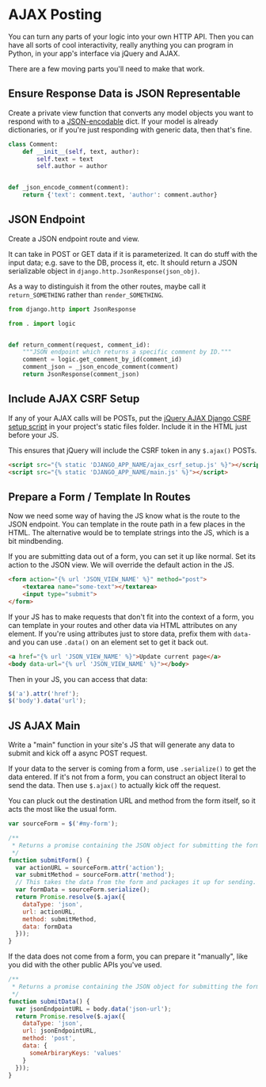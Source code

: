 # AJAX Posting

You can turn any parts of your logic into your own HTTP API.
Then you can have all sorts of cool interactivity, really anything you can program in Python, in your app's interface via jQuery and AJAX.

There are a few moving parts you'll need to make that work.

## Ensure Response Data is JSON Representable

Create a private view function that converts any model objects you want to respond with to a [JSON-encodable](/notes/json.md) dict.
If your model is already dictionaries, or if you're just responding with generic data, then that's fine.

```py
class Comment:
    def __init__(self, text, author):
        self.text = text
        self.author = author


def _json_encode_comment(comment):
    return {'text': comment.text, 'author': comment.author}
```

## JSON Endpoint

Create a JSON endpoint route and view.

It can take in POST or GET data if it is parameterized.
It can do stuff with the input data; e.g. save to the DB, process it, etc.
It should return a JSON serializable object in `django.http.JsonResponse(json_obj)`.

As a way to distinguish it from the other routes, maybe call it `return_SOMETHING` rather than `render_SOMETHING`.

```py
from django.http import JsonResponse

from . import logic


def return_comment(request, comment_id):
    """JSON endpoint which returns a specific comment by ID."""
    comment = logic.get_comment_by_id(comment_id)
    comment_json = _json_encode_comment(comment)
    return JsonResponse(comment_json)
```

## Include AJAX CSRF Setup

If any of your AJAX calls will be POSTs, put the [jQuery AJAX Django CSRF setup script](/demos/ajax_csrf_setup.js) in your project's static files folder.
Include it in the HTML just before your JS.

This ensures that jQuery will include the CSRF token in any `$.ajax()` POSTs.

```html
<script src="{% static 'DJANGO_APP_NAME/ajax_csrf_setup.js' %}"></script>
<script src="{% static 'DJANGO_APP_NAME/main.js' %}"></script>
```

## Prepare a Form / Template In Routes

Now we need some way of having the JS know what is the route to the JSON endpoint.
You can template in the route path in a few places in the HTML.
The alternative would be to template strings into the JS, which is a bit mindbending.

If you are submitting data out of a form, you can set it up like normal.
Set its action to the JSON view.
We will override the default action in the JS.

```html
<form action="{% url 'JSON_VIEW_NAME' %}" method="post">
    <textarea name="some-text"></textarea>
    <input type="submit">
</form>
```

If your JS has to make requests that don't fit into the context of a form, you can template in your routes and other data via HTML attributes on any element.
If you're using attributes just to store data, prefix them with `data-` and you can use `.data()` on an element set to get it back out.

```html
<a href="{% url 'JSON_VIEW_NAME' %}">Update current page</a>
<body data-url="{% url 'JSON_VIEW_NAME' %}"></body>
```

Then in your JS, you can access that data:

```js
$('a').attr('href');
$('body').data('url');
```

## JS AJAX Main

Write a "main" function in your site's JS that will generate any data to submit and kick off a async POST request.

If your data to the server is coming from a form, use `.serialize()` to get the data entered.
If it's not from a form, you can construct an object literal to send the data.
Then use `$.ajax()` to actually kick off the request.

You can pluck out the destination URL and method from the form itself, so it acts the most like the usual form.

```js
var sourceForm = $('#my-form');

/**
 * Returns a promise containing the JSON object for submitting the form.
 */
function submitForm() {
  var actionURL = sourceForm.attr('action');
  var submitMethod = sourceForm.attr('method');
  // This takes the data from the form and packages it up for sending.
  var formData = sourceForm.serialize();
  return Promise.resolve($.ajax({
    dataType: 'json',
    url: actionURL,
    method: submitMethod,
    data: formData
  }));
}
```

If the data does not come from a form, you can prepare it "manually", like you did with the other public APIs you've used.

```js
/**
 * Returns a promise containing the JSON object for submitting the form.
 */
function submitData() {
  var jsonEndpointURL = body.data('json-url');
  return Promise.resolve($.ajax({
    dataType: 'json',
    url: jsonEndpointURL,
    method: 'post',
    data: {
      someArbiraryKeys: 'values'
    }
  }));
}
```
